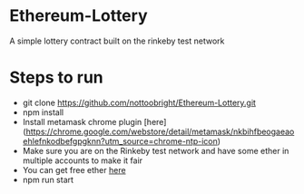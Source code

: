 # Ethereum-Lottery
A simple lottery contract built on the rinkeby test network

# Steps to run
 - git clone https://github.com/nottoobright/Ethereum-Lottery.git
 - npm install
 - Install metamask chrome plugin [here] (https://chrome.google.com/webstore/detail/metamask/nkbihfbeogaeaoehlefnkodbefgpgknn?utm_source=chrome-ntp-icon)
 - Make sure you are on the Rinkeby test network and have some ether in multiple accounts to make it fair
 - You can get free ether [here](https://faucet.rinkeby.io/)
 - npm run start